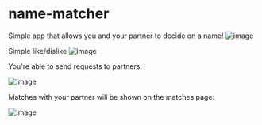 # name-matcher
Simple app that allows you and your partner to decide on a name! 
![image](https://github.com/MikeCioffi/Stork-Swipe/assets/10733966/26029b01-647a-4020-8b1f-1b5d888e6e5b)

Simple like/dislike 
![image](https://github.com/MikeCioffi/Stork-Swipe/assets/10733966/de45c30a-2b22-46d3-847d-507aae388fce)


You're able to send requests to partners: 

![image](https://github.com/MikeCioffi/Stork-Swipe/assets/10733966/895cdd83-bfa3-426c-8aa8-e66780773ad3)

Matches with your partner will be shown on the matches page: 

![image](https://github.com/MikeCioffi/Stork-Swipe/assets/10733966/03ce1b27-6e4a-46b4-91c9-a26ecc5fae69)

